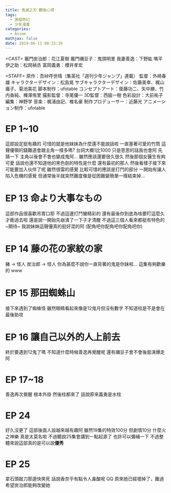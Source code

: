 ```yaml
---
title: 鬼滅之刃 觀後心得
tags:
  - 黑暗奇幻
  - 少年漫畫
categories:
  - Anime
mathjax: false
date: 2019-06-11 08:15:39
---
```


=CAST=
竈門炭治郎：花江夏樹
竈門禰豆子：鬼頭明里
我妻善逸：下野紘
嘴平伊之助：松岡禎丞
富岡義勇：櫻井孝宏

=STAFF=
原作：吾峠呼世晴（集英社「週刊少年ジャンプ」連載）
監督：外崎春雄
キャラクターデザイン：松島晃
サブキャラクターデザイン：佐藤美幸、梶山庸子、菊池美花
脚本制作：ufotable
コンセプトアート：衛藤功二、矢中勝、竹内香純、樺澤侑里
撮影監督：寺尾優一
3D監督：西脇一樹
色彩設計：大前祐子
編集：神野学
音楽：梶浦由記、椎名豪
制作プロデューサー：近藤光
アニメーション制作：ufotable
<!--more-->

# EP 1~10
這部設定挺有趣的 可惜的就是他妹妹為什麼還不能說話啦 一直塞著可愛的竹筒 這聲優領的錢難道會跟主角一樣多嗎? 台詞大概1比1000
只是恩恩的話我也會阿
先猜一下 主角以後會不會也變成鬼阿... 雖然應該還要很久很久
然後那個女醫生有夠可愛
話說也還不知道他的黑色劍的特性是什麼
還有最初的那人
然後看樣子接下來可能要加入伙伴了呢 雖然很雷的感覺
比較可惜的應該是打鬥的部分 一開始有讓人陷入危機的感覺 但通常後半就突然難度像是從困難變簡單一樣結束掉...

# EP 13 命より大事なもの
這部作品很喜歡吊胃口耶 不過這邊打鬥蠻精彩的
還有最後你到底為啥要盯這麼久才衝過去啦 還是說一開始先崩潰了一下子才清醒
不過這三個人看來都挺有特色的 ~期待~
我說妹妹這聲優真的挺好混的阿 (配角吧你配角吧你配角吧你)

# EP 14 藤の花の家紋の家
豬 -> 怪人
炭治郎 -> 怪人
你為甚麼不說你一直背著的鬼是你妹啦...
這集有夠歡樂的 www

# EP 15 那田蜘蛛山
接下來遇到了蜘蛛怪 雖然眼睛看起來像是12鬼月但沒有數字
不知道柱是不是會在最後助攻

# EP 16 讓自己以外的人上前去
終於要遇到12鬼了嗎 不知道什麼時候善逸再覺醒呢 還有禰豆子會不會後面演爆走阿

# EP 17~18
善逸再次覺醒 根本外掛
然後柱都來了 話說原來義勇是水柱 

# EP 24
好久沒更了 這部後面人設越來越有趣阿 雖然19集的特效100分 但劇情10分 什麼火之神樂 真是太莫名啦
不過聽說25集會講到一點起源了 也許可以彌補一下 不過整體來說這部真的是可以說**優秀**

# EP 25
拿石頭敲刀那邊快笑死 話說香奈乎有點令人鼻酸呢 QQ 原來她已經壞掉了，難過　希望炭治郎能夠改變她